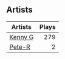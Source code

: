 ## Artists
Artists | Plays 
----- | -----: 
[Kenny G](/artists/kenny-g-7789) | 279
[Pete-R](/artists/pete-r-30076076) | 2

